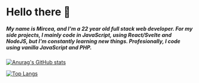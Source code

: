 # Hello there 👋

##### My name is **Mircea**, and I'm a 22 year old full stack web developer. For my side projects, I mainly code in JavaScript, using React/Svelte and NodeJS, but I'm constantly learning new things. Profesionally, I code using vanilla JavaScript and PHP. 

[![Anurag's GitHub stats](https://github-readme-stats.vercel.app/api?username=PCRinus)](https://github.com/anuraghazra/github-readme-stats)

[![Top Langs](https://github-readme-stats.vercel.app/api/top-langs/?username=PCRinus&layout=compact)](https://github.com/anuraghazra/github-readme-stats)




<!--
**PCRinus/PCRinus** is a ✨ _special_ ✨ repository because its `README.md` (this file) appears on your GitHub profile.

Here are some ideas to get you started:

- 🔭 I’m currently working on ...
- 🌱 I’m currently learning ...
- 👯 I’m looking to collaborate on ...
- 🤔 I’m looking for help with ...
- 💬 Ask me about ...
- 📫 How to reach me: ...
- 😄 Pronouns: ...
- ⚡ Fun fact: ...
-->
